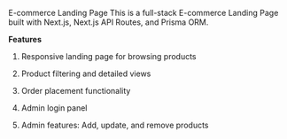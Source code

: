 E-commerce Landing Page
This is a full-stack E-commerce Landing Page built with Next.js, Next.js API Routes, and Prisma ORM.

**Features**
1. Responsive landing page for browsing products

2. Product filtering and detailed views

3. Order placement functionality

4. Admin login panel

5. Admin features: Add, update, and remove products
